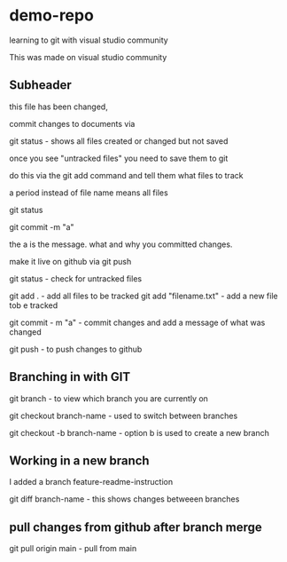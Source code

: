 # demo-repo

learning to git with visual studio community

This was made on visual studio community

## Subheader

this file has been changed,

commit changes to documents via

git status - shows all files created or changed but not saved

once you see "untracked files" you need to save them to git

do this via the git add command and tell them what files to track

a period instead of file name means all files

git status

git commit -m "a"  

the a is the message.
 what and why you committed changes.

 make it live on github via git push

 git status						- check for untracked files

 git add .						- add all files to be tracked
 git add "filename.txt"			- add a new file tob e tracked

 git commit - m "a"				- commit changes and add a message of what was changed

 git push						- to push changes to github


## Branching in with GIT

git branch						- to view which branch you are currently on

git checkout branch-name					- used to switch between branches

git checkout -b branch-name		- option b is used to create a new branch

## Working in a new branch

I added a branch feature-readme-instruction

git diff branch-name						- this shows changes betweeen branches 

## pull changes from github after branch merge

git pull origin main						- pull from main